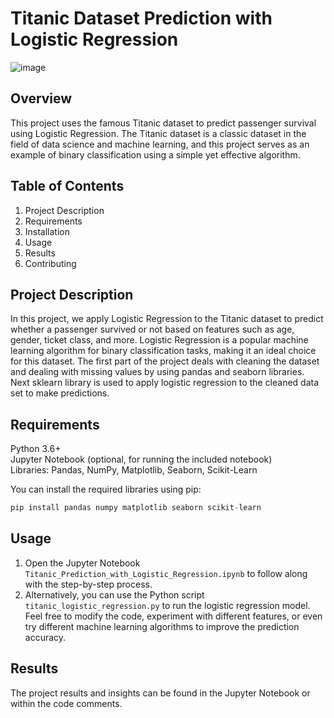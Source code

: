 # Titanic Dataset Prediction with Logistic Regression


![image](https://github.com/Ahmar1997/Titanic-dataset-survival-prediction/assets/116836999/0cdd85d7-a809-4342-b24e-859e4f75922a)


## Overview
This project uses the famous Titanic dataset to predict passenger survival using Logistic Regression. The Titanic dataset is a classic dataset in the field of data science and machine learning, and this project serves as an example of binary classification using a simple yet effective algorithm.


## Table of Contents
1. Project Description
2. Requirements
3. Installation
4. Usage
5. Results
6. Contributing


## Project Description
In this project, we apply Logistic Regression to the Titanic dataset to predict whether a passenger survived or not based on features such as age, gender, ticket class, and more. Logistic Regression is a popular machine learning algorithm for binary classification tasks, making it an ideal choice for this dataset. The first part of the project deals with cleaning the dataset and dealing with missing values by using pandas and seaborn libraries. Next sklearn library is used to apply logistic regression to the cleaned data set to make predictions.


## Requirements
Python 3.6+  
Jupyter Notebook (optional, for running the included notebook)  
Libraries: Pandas, NumPy, Matplotlib, Seaborn, Scikit-Learn  


You can install the required libraries using pip:
```python
pip install pandas numpy matplotlib seaborn scikit-learn
```

## Usage
1. Open the Jupyter Notebook `Titanic_Prediction_with_Logistic_Regression.ipynb` to follow along with the step-by-step process.  
2. Alternatively, you can use the Python script `titanic_logistic_regression.py` to run the logistic regression model.  
Feel free to modify the code, experiment with different features, or even try different machine learning algorithms to improve the prediction accuracy.

## Results
The project results and insights can be found in the Jupyter Notebook or within the code comments. 

